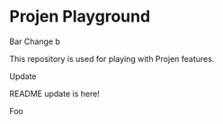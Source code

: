 # Projen Playground

Bar
Change b

This repository is used for playing with Projen features.

Update


README update is here!

Foo
